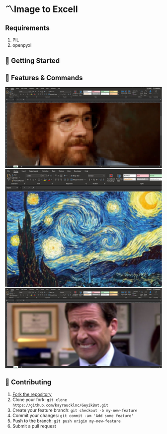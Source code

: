 # 〽Image to Excell

## Requirements

1. PIL
2. openpyxl

## 🚀 Getting Started

## 📝 Features & Commands

![reactions](https://github.com/kayraucklnc/Image-to-excell-python/blob/master/src/1.jpg?raw=true)
![reactions](https://github.com/kayraucklnc/Image-to-excell-python/blob/master/src/3.jpg?raw=true)
![reactions](https://github.com/kayraucklnc/Image-to-excell-python/blob/master/src/4.jpg?raw=true)

## 🤝 Contributing

1. [Fork the repository](https://github.com/kayraucklnc/GeyikBot.git)
2. Clone your fork: `git clone https://github.com/kayraucklnc/GeyikBot.git`
3. Create your feature branch: `git checkout -b my-new-feature`
4. Commit your changes: `git commit -am 'Add some feature'`
5. Push to the branch: `git push origin my-new-feature`
6. Submit a pull request
